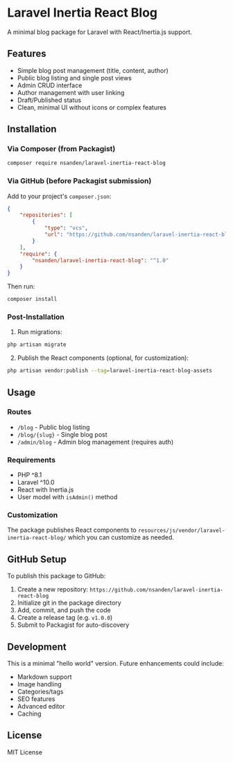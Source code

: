 # Laravel Inertia React Blog

A minimal blog package for Laravel with React/Inertia.js support.

## Features

- Simple blog post management (title, content, author)
- Public blog listing and single post views
- Admin CRUD interface
- Author management with user linking
- Draft/Published status
- Clean, minimal UI without icons or complex features

## Installation

### Via Composer (from Packagist)

```bash
composer require nsanden/laravel-inertia-react-blog
```

### Via GitHub (before Packagist submission)

Add to your project's `composer.json`:

```json
{
    "repositories": [
        {
            "type": "vcs",
            "url": "https://github.com/nsanden/laravel-inertia-react-blog"
        }
    ],
    "require": {
        "nsanden/laravel-inertia-react-blog": "^1.0"
    }
}
```

Then run:

```bash
composer install
```

### Post-Installation

1. Run migrations:

```bash
php artisan migrate
```

2. Publish the React components (optional, for customization):

```bash
php artisan vendor:publish --tag=laravel-inertia-react-blog-assets
```

## Usage

### Routes

- `/blog` - Public blog listing
- `/blog/{slug}` - Single blog post
- `/admin/blog` - Admin blog management (requires auth)

### Requirements

- PHP ^8.1
- Laravel ^10.0
- React with Inertia.js
- User model with `isAdmin()` method

### Customization

The package publishes React components to `resources/js/vendor/laravel-inertia-react-blog/` which you can customize as needed.

## GitHub Setup

To publish this package to GitHub:

1. Create a new repository: `https://github.com/nsanden/laravel-inertia-react-blog`
2. Initialize git in the package directory
3. Add, commit, and push the code
4. Create a release tag (e.g. `v1.0.0`)
5. Submit to Packagist for auto-discovery

## Development

This is a minimal "hello world" version. Future enhancements could include:

- Markdown support
- Image handling
- Categories/tags
- SEO features
- Advanced editor
- Caching

## License

MIT License